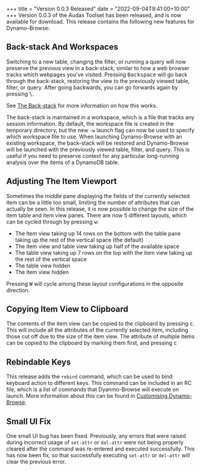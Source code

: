 +++
title = "Version 0.0.3 Released"
date = "2022-09-04T9:41:00+10:00"
+++
Version 0.0.3 of the Audax Toolset has been released, and is now available for download.
This release contains the following new features for Dynamo-Browse:

## Back-stack And Workspaces

Switching to a new table, changing the filter, or running a query will now preserve the previous
view in a back-stack, similar to how a web browser tracks which webpages you've visited.
Pressing <kbd>Backspace</kbd> will go back through the back-stack, restoring the view to the 
previously viewed table, filter, or query.  After going backwards, you can go forwards again
by pressing <kbd>\\</kbd>.

See [The Back-stack](/docs/getting-around/#the-back-stack) for more information on how this works.

The back-stack is maintained in a workspace, which is a file that tracks any session information.
By default, the workspace file is created in the temporary directory, but the new `-w` launch
flag can now be used to specify which workspace file to use.  When launching Dynamo-Browse with
an existing workspace, the back-stack will be restored and Dynamo-Browse will be launched
with the previously viewed table, filter, and query.  This is useful if you need to preserve
context for any particular long-running analysis over the items of a DynamoDB table.

## Adjusting The Item Viewport

Sometimes the middle pane displaying the fields of the currently selected item can be a little too small,
limiting the number of attributes that can actually be seen.  In this release, it is now possible to change
the size of the item table and item view panes.  There are now 5 different layouts, which can be cycled
through by pressing <kbd>w</kbd>:

- The item view taking up 14 rows on the bottom with the table pane taking up the rest of the vertical space (the default)
- The item view and table view taking up half of the available space
- The table view taking up 7 rows on the top with the item view taking up the rest of the vertical space
- The table view hidden
- The item view hidden

Pressing <kbd>W</kbd> will cycle among these layout configurations in the opposite direction.

## Copying Item View to Clipboard

The contents of the item view can be copied to the clipboard by pressing <kbd>c</kbd>.  This will include
all the attributes of the currently selected item, including those cut off due to the size of the item view.
The attribute of multiple items can be copied to the clipboard by marking them first, and pressing <kbd>c</kbd>

## Rebindable Keys

This release adds the `rebind` command, which can be used to bind keyboard action to different keys.  This command
can be included in an RC file, which is a list of commands that Dyanmo-Browse will execute on launch.
More information about this can be found in [Customising Dynamo-Browse](/docs/customising/).

## Small UI Fix

One small UI bug has been fixed.  Previously, any errors that were raised during incorrect usage of `set-attr` or
`del-attr` were not being properly cleared after the command was re-entered and executed successfully.
This has now been fix, so that successfully executing `set-attr` or `del-attr` will clear the previous error.
  
  
